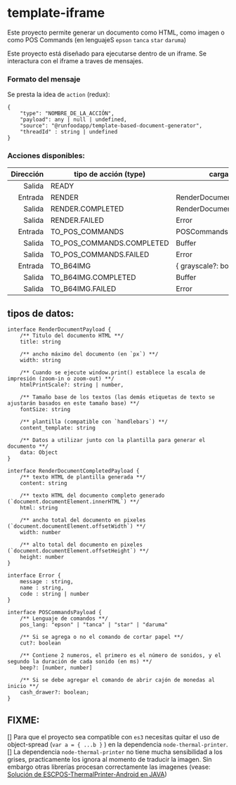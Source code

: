# template-iframe

Este proyecto permite generar un documento como HTML, como imagen o como POS Commands (en lenguajeS `epson`
`tanca`
`star`
`daruma`)

Este proyecto está diseñado para ejecutarse dentro de un iframe. Se interactura con el iframe a traves de mensajes.

### Formato del mensaje
Se presta la idea de `action` (redux):
```
{
    "type": "NOMBRE_DE_LA_ACCIÓN",
    "payload": any | null | undefined,
    "source": "@runfoodapp/template-based-document-generator",
    "threadId" : string | undefined
}
```


### Acciones disponibles:
| Dirección | tipo de acción (type) | carga (payload) |
|---:|---|---|
| Salida | READY |  |
| Entrada | RENDER | RenderDocumentPayload |
| Salida | RENDER.COMPLETED | RenderDocumentCompletedPayload |
| Salida | RENDER.FAILED | Error |
| Entrada | TO_POS_COMMANDS | POSCommandsPayload |
| Salida | TO_POS_COMMANDS.COMPLETED | Buffer |
| Salida | TO_POS_COMMANDS.FAILED | Error |
| Entrada | TO_B64IMG | {    grayscale?: boolean } \| null |
| Salida | TO_B64IMG.COMPLETED | Buffer |
| Salida | TO_B64IMG.FAILED | Error |


## tipos de datos:

```
interface RenderDocumentPayload {
    /** Titulo del documento HTML **/
    title: string

    /** ancho máximo del documento (en `px`) **/
    width: string

    /** Cuando se ejecute window.print() establece la escala de impresión (zoom-in o zoom-out) **/
    htmlPrintScale?: string | number,

    /** Tamaño base de los textos (las demás etiquetas de texto se ajustarán basados en este tamaño base) **/
    fontSize: string

    /** plantilla (compatible con `handlebars`) **/
    content_template: string

    /** Datos a utilizar junto con la plantilla para generar el documento **/
    data: Object
}
```

```
interface RenderDocumentCompletedPayload {
    /** texto HTML de plantilla generada **/
    content: string
    
    /** texto HTML del documento completo generado (`document.documentElement.innerHTML`) **/
    html: string
    
    /** ancho total del documento en pixeles (`document.documentElement.offsetWidth`) **/
    width: number
    
    /** alto total del documento en pixeles (`document.documentElement.offsetHeight`) **/
    height: number
}
```

```
interface Error {
    message : string,
    name : string,
    code : string | number
}
```

```
interface POSCommandsPayload {
    /** Lenguaje de comandos **/
    pos_lang: "epson" | "tanca" | "star" | "daruma"

    /** Si se agrega o no el comando de cortar papel **/
    cut?: boolean

    /** Contiene 2 numeros, el primero es el número de sonidos, y el segundo la duración de cada sonido (en ms) **/
    beep?: [number, number]

    /** Si se debe agregar el comando de abrir cajón de monedas al inicio **/
    cash_drawer?: boolean;
}

```

## FIXME:
[] Para que el proyecto sea compatible con `es3` necesitas quitar el uso de object-spread (`var a = { ...b }` ) en la dependencia `node-thermal-printer`.
[] La dependencia `node-thermal-printer` no tiene mucha sensibilidad a los grises, practicamente los ignora al momento de traducir la imagen. Sin embargo otras librerías procesan correctamente las imagenes (vease: [Solución de ESCPOS-ThermalPrinter-Android en JAVA](https://github.com/DantSu/ESCPOS-ThermalPrinter-Android/blob/f61030e46269319e2d72b938501676420657b9c8/escposprinter/src/main/java/com/dantsu/escposprinter/EscPosPrinterCommands.java#L166))